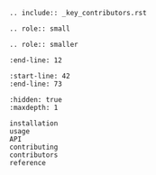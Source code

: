 ```{eval-rst}
.. include:: _key_contributors.rst
```

```{eval-rst}
.. role:: small
```

```{eval-rst}
.. role:: smaller
```

```{include} ../ReadMe.md
:end-line: 12
```
```{include} ../ReadMe.md
:start-line: 42
:end-line: 73
```

```{toctree}
:hidden: true
:maxdepth: 1

installation
usage
API
contributing
contributors
reference
```

[github]: https://github.com/wilhelm-lab/oktoberfest